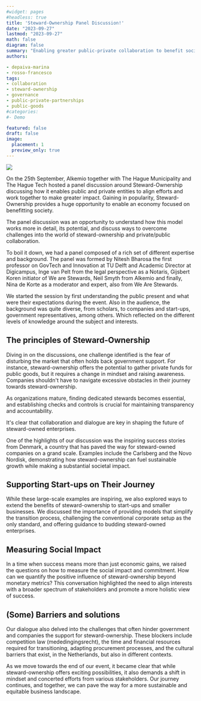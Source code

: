 ```yaml
---
#widget: pages
#headless: true
title: 'Steward-Ownership Panel Discussion!'
date: "2023-09-27"
lastmod: "2023-09-27"
math: false
diagram: false
summary: "Enabling greater public-private collaboration to benefit society!"
authors:

- depaiva-marina
- rosso-francesco
tags:
- collaboration
- steward-ownership
- governance
- public-private-partnerships
- public-goods
#categories:
#- Demo

featured: false
draft: false
image:
  placement: 1
  preview_only: true
---
```


![](./header.png)

On the 25th September, Alkemio together with The Hague Municipality and The Hague Tech hosted a panel discussion around Steward-Ownership discussing how it enables public and private entities to align efforts and work together to make greater impact. Gaining in popularity, Steward-Ownership provides a huge opportunity to enable an economy focused on benefitting society.   

The panel discussion was an opportunity to understand how this model works more in detail, its potential, and discuss ways to overcome challenges into the world of steward-ownership and private/public collaboration.  

To boil it down, we had a panel composed of a rich set of different expertise and background. The panel was formed by Nitesh Bharosa the first professor on GovTech and Innovation at TU Delft and Academic Director at Digicampus, Inge van Pelt from the legal perspective as a Notaris, Gijsbert Koren initiator of We are Stewards, Neil Smyth from Alkemio and finally, Nina de Korte as a moderator and expert, also from We Are Stewards.

We started the session by first understanding the public present and what were their expectations during the event. Also in the audience, the background was quite diverse, from scholars, to companies and start-ups, government representatives, among others. Which reflected on the different levels of knowledge around the subject and interests.   

## The principles of Steward-Ownership

Diving in on the discussions, one challenge identified is the fear of disturbing the market that often holds back government support. For instance, steward-ownership offers the potential to gather private funds for public goods, but it requires a change in mindset and raising awareness. Companies shouldn't have to navigate excessive obstacles in their journey towards steward-ownership.  
 
As organizations mature, finding dedicated stewards becomes essential, and establishing checks and controls is crucial for maintaining transparency and accountability.  
 
It's clear that collaboration and dialogue are key in shaping the future of steward-owned enterprises.

One of the highlights of our discussion was the inspiring success stories from Denmark, a country that has paved the way for steward-owned companies on a grand scale. Examples include the Carlsberg and the Novo Nordisk, demonstrating how steward-ownership can fuel sustainable growth while making a substantial societal impact.  
 
## Supporting Start-ups on Their Journey 
 
While these large-scale examples are inspiring, we also explored ways to extend the benefits of steward-ownership to start-ups and smaller businesses. We discussed the importance of providing models that simplify the transition process, challenging the conventional corporate setup as the only standard, and offering guidance to budding steward-owned enterprises.  
 
## Measuring Social Impact  

In a time when success means more than just economic gains, we raised the questions on how to measure the social impact and commitment. How can we quantify the positive influence of steward-ownership beyond monetary metrics? This conversation highlighted the need to align interests with a broader spectrum of stakeholders and promote a more holistic view of success.  
 
## (Some) Barriers and solutions 
 
Our dialogue also delved into the challenges that often hinder government and companies the support for steward-ownership. These blockers include competition law (mededingingsrecht), the time and financial resources required for transitioning, adapting procurement processes, and the cultural barriers that exist, in the Netherlands, but also in different contexts. 
 
As we move towards the end of our event, it became clear that while steward-ownership offers exciting possibilities, it also demands a shift in mindset and concerted efforts from various stakeholders. Our journey continues, and together, we can pave the way for a more sustainable and equitable business landscape.
 

